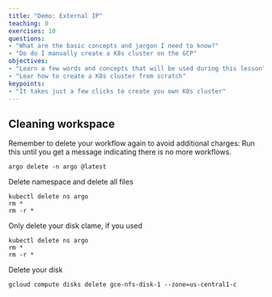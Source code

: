 ```yaml
---
title: "Demo: External IP"
teaching: 0
exercises: 10
questions:
- "What are the basic concepts and jargon I need to know?"
- "Do do I manually create a K8s cluster on the GCP"
objectives:
- "Learn a few words and concepts that will be used during this lesson"
- "Lear how to create a K8s cluster from scratch"
keypoints:
- "It takes just a few clicks to create you own K8s cluster"
---
```



## Cleaning workspace

Remember to delete your workflow again to avoid additional charges:
Run this until you get a message indicating there is no more workflows.

```shell
argo delete -n argo @latest
```

Delete namespace and delete all files

```shell
kubectl delete ns argo
rm *
rm -r *
```

Only delete your disk clame, if you used 
```shell
kubectl delete ns argo
rm *
rm -r *
```

Delete your disk
```shell
gcloud compute disks delete gce-nfs-disk-1 --zone=us-central1-c
```

